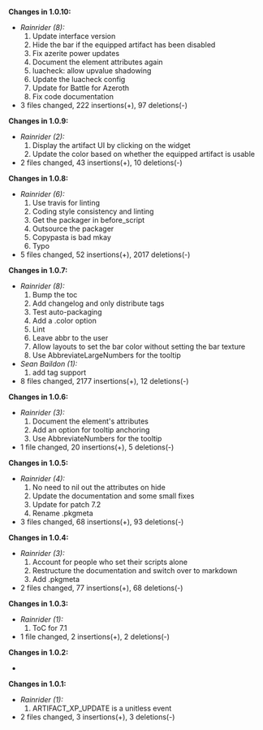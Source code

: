 **Changes in 1.0.10:**

- _Rainrider (8):_
    1. Update interface version
    2. Hide the bar if the equipped artifact has been disabled
    3. Fix azerite power updates
    4. Document the element attributes again
    5. luacheck: allow upvalue shadowing
    6. Update the luacheck config
    7. Update for Battle for Azeroth
    8. Fix code documentation
- 3 files changed, 222 insertions(+), 97 deletions(-)

**Changes in 1.0.9:**

- _Rainrider (2):_
    1. Display the artifact UI by clicking on the widget
    2. Update the color based on whether the equipped artifact is usable
- 2 files changed, 43 insertions(+), 10 deletions(-)

**Changes in 1.0.8:**

- _Rainrider (6):_
    1. Use travis for linting
    2. Coding style consistency and linting
    3. Get the packager in before_script
    4. Outsource the packager
    5. Copypasta is bad mkay
    6. Typo
- 5 files changed, 52 insertions(+), 2017 deletions(-)

**Changes in 1.0.7:**

- _Rainrider (8):_
    1. Bump the toc
    2. Add changelog and only distribute tags
    3. Test auto-packaging
    4. Add a .color option
    5. Lint
    6. Leave abbr to the user
    7. Allow layouts to set the bar color without setting the bar texture
    8. Use AbbreviateLargeNumbers for the tooltip
- _Sean Baildon (1):_
    1. add tag support
- 8 files changed, 2177 insertions(+), 12 deletions(-)

**Changes in 1.0.6:**

- _Rainrider (3):_
    1. Document the element's attributes
    2. Add an option for tooltip anchoring
    3. Use AbbreviateNumbers for the tooltip
- 1 file changed, 20 insertions(+), 5 deletions(-)

**Changes in 1.0.5:**

- _Rainrider (4):_
    1. No need to nil out the attributes on hide
    2. Update the documentation and some small fixes
    3. Update for patch 7.2
    4. Rename .pkgmeta
- 3 files changed, 68 insertions(+), 93 deletions(-)

**Changes in 1.0.4:**

- _Rainrider (3):_
    1. Account for people who set their scripts alone
    2. Restructure the documentation and switch over to markdown
    3. Add .pkgmeta
- 2 files changed, 77 insertions(+), 68 deletions(-)

**Changes in 1.0.3:**

- _Rainrider (1):_
    1. ToC for 7.1
- 1 file changed, 2 insertions(+), 2 deletions(-)

**Changes in 1.0.2:**

- 

**Changes in 1.0.1:**

- _Rainrider (1):_
    1. ARTIFACT_XP_UPDATE is a unitless event
- 2 files changed, 3 insertions(+), 3 deletions(-)

